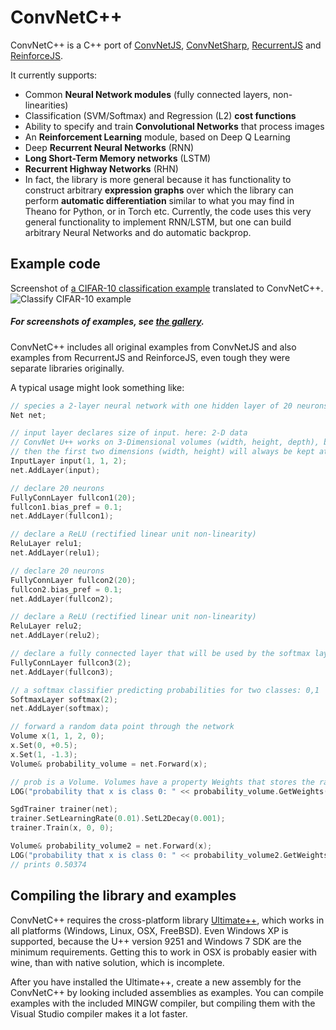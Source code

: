 # ConvNetC++
ConvNetC++ is a C++ port of [ConvNetJS](https://github.com/karpathy/convnetjs), [ConvNetSharp](https://github.com/cbovar/ConvNetSharp), [RecurrentJS](https://github.com/karpathy/recurrentjs) and 
[ReinforceJS](https://github.com/karpathy/reinforcejs).

It currently supports:

- Common **Neural Network modules** (fully connected layers, non-linearities)
- Classification (SVM/Softmax) and Regression (L2) **cost functions**
- Ability to specify and train **Convolutional Networks** that process images
- An **Reinforcement Learning** module, based on Deep Q Learning
- Deep **Recurrent Neural Networks** (RNN) 
- **Long Short-Term Memory networks** (LSTM) 
- **Recurrent Highway Networks** (RHN)
- In fact, the library is more general because it has functionality to construct arbitrary **expression graphs** over which the library can perform **automatic differentiation** similar to what you may find in Theano for Python, or in Torch etc. Currently, the code uses this very general functionality to implement RNN/LSTM, but one can build arbitrary Neural Networks and do automatic backprop.

## Example code

Screenshot of [a CIFAR-10 classification example](http://cs.stanford.edu/people/karpathy/convnetjs/demo/cifar10.html) translated to ConvNetC++. 
![Classify CIFAR-10 example](https://github.com/sppp/ConvNetCpp/raw/master/docs/classifycifar10.jpg)

##### For screenshots of examples, see [the gallery](https://github.com/sppp/ConvNetCpp/blob/master/GALLERY.md).

ConvNetC++ includes all original examples from ConvNetJS and also examples from RecurrentJS and ReinforceJS, even tough they were separate libraries originally.

A typical usage might look something like:
```c++
// species a 2-layer neural network with one hidden layer of 20 neurons
Net net;

// input layer declares size of input. here: 2-D data
// ConvNet U++ works on 3-Dimensional volumes (width, height, depth), but if you're not dealing with images
// then the first two dimensions (width, height) will always be kept at size 1
InputLayer input(1, 1, 2);
net.AddLayer(input);

// declare 20 neurons
FullyConnLayer fullcon1(20);
fullcon1.bias_pref = 0.1;
net.AddLayer(fullcon1);

// declare a ReLU (rectified linear unit non-linearity)
ReluLayer relu1;
net.AddLayer(relu1);

// declare 20 neurons
FullyConnLayer fullcon2(20);
fullcon2.bias_pref = 0.1;
net.AddLayer(fullcon2);

// declare a ReLU (rectified linear unit non-linearity)
ReluLayer relu2;
net.AddLayer(relu2);

// declare a fully connected layer that will be used by the softmax layer
FullyConnLayer fullcon3(2);
net.AddLayer(fullcon3);

// a softmax classifier predicting probabilities for two classes: 0,1
SoftmaxLayer softmax(2);
net.AddLayer(softmax);

// forward a random data point through the network
Volume x(1, 1, 2, 0);
x.Set(0, +0.5);
x.Set(1, -1.3);
Volume& probability_volume = net.Forward(x);

// prob is a Volume. Volumes have a property Weights that stores the raw data, and WeightGradients that stores gradients
LOG("probability that x is class 0: " << probability_volume.GetWeights()[0]); // prints 0.50101

SgdTrainer trainer(net);
trainer.SetLearningRate(0.01).SetL2Decay(0.001);
trainer.Train(x, 0, 0);

Volume& probability_volume2 = net.Forward(x);
LOG("probability that x is class 0: " << probability_volume2.GetWeights()[0]);
// prints 0.50374
```

## Compiling the library and examples
ConvNetC++ requires the cross-platform library [Ultimate++](https://sourceforge.net/projects/upp/files/upp/2015.2/), which works in all platforms (Windows, Linux, OSX, FreeBSD). Even Windows XP is 
supported, because the U++ version 9251 and Windows 7 SDK are the minimum requirements. Getting this to work in OSX is probably easier with wine, than with native solution, which is incomplete.

After you have installed the Ultimate++, create a new assembly for the ConvNetC++ by looking included assemblies as examples.
You can compile examples with the included MINGW compiler, but compiling them with the Visual Studio compiler makes it a lot faster.
